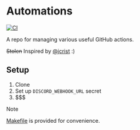 # Automations

[![CI](https://github.com/jcrist/automations/actions/workflows/ci.yml/badge.svg)](https://github.com/jcrist/automations/actions/workflows/ci.yml)

A repo for managing various useful GitHub actions.

~~Stolen~~ Inspired by [@jcrist](https://github.com/jcrist/automations/) :)

## Setup

1. Clone
2. Set up `DISCORD_WEBHOOK_URL` secret
3. $$$

> [!NOTE]
> [Makefile](Makefile) is provided for convenience.
